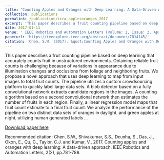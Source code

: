 ```yaml
---
title: "Counting Apples and Oranges with Deep Learning: A Data-Driven Approach"
collection: publications
permalink: /publication/icra_applesoranges_2017
excerpt: 'This paper describes a fruit counting pipeline based on deep learning that accurately counts fruit in unstructured environments'
date: 2017-01-11
venue: ' IEEE Robotics and Automation Letters (Volume: 2, Issue: 2, April 2017)'
paperurl: 'https://ieeexplore.ieee.org/abstract/document/7814145/'
citation: 'Chen, S.W. (2017). &quot;Counting Apples and Oranges with Deep Learning: A Data-Driven Approach&quot; <i>Journal 1</i>. 1(2).'
---
```

This paper describes a fruit counting pipeline based on deep learning that
accurately counts fruit in unstructured environments. Obtaining reliable fruit
counts is challenging because of variations in appearance due to illumination
changes and occlusions from foliage and neighboring fruits. We propose a novel
approach that uses deep learning to map from input images to total fruit counts.
The pipeline utilizes a custom crowdsourcing platform to quickly label large
data sets. A blob detector based on a fully convolutional network extracts
candidate regions in the images. A counting algorithm based on a second
convolutional network then estimates the number of fruits in each region.
Finally, a linear regression model maps that fruit count estimate to a final
fruit count. We analyze the performance of the pipeline on two distinct data
sets of oranges in daylight, and green apples at night, utilizing human
generated labels …

[Download paper here](https://ieeexplore.ieee.org/abstract/document/7814145/)

Recommended citation: Chen, S.W., Shivakumar, S.S., Dcunha, S., Das, J., Okon, E., Qu, C., Taylor, C.J. and Kumar, V., 2017. Counting apples and oranges with deep learning: A data-driven approach. IEEE Robotics and Automation Letters, 2(2), pp.781-788.
